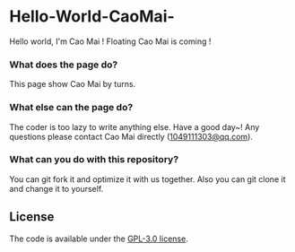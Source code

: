 # Hello-World-CaoMai-
Hello world, I'm Cao Mai ! Floating Cao Mai is coming !

### What does the page do?
This page show Cao Mai by turns.

### What else can the page do?
The coder is too lazy to write anything else.
Have a good day~!
Any questions please contact Cao Mai directly (1049111303@qq.com).

### What can you do with this repository?
You can git fork it and optimize it with us together.
Also you can git clone it and change it to yourself.

## License

The code is available under the [GPL-3.0 license](LICENSE.txt).
